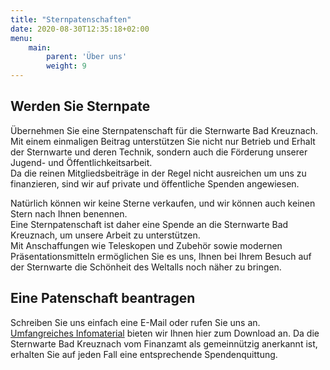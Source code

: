 ```yaml
---
title: "Sternpatenschaften"
date: 2020-08-30T12:35:18+02:00
menu:
    main: 
        parent: 'Über uns'
        weight: 9
---
```


## Werden Sie Sternpate

Übernehmen Sie eine Sternpatenschaft für die Sternwarte Bad Kreuznach. Mit einem einmaligen Beitrag unterstützen Sie nicht nur Betrieb und Erhalt der Sternwarte und deren Technik, sondern auch die Förderung unserer Jugend- und Öffentlichkeitsarbeit.  
Da die reinen Mitgliedsbeiträge in der Regel nicht ausreichen um uns zu finanzieren, sind wir auf private und öffentliche Spenden angewiesen.

Natürlich können wir keine Sterne verkaufen, und wir können auch keinen Stern nach Ihnen benennen.  
Eine Sternpatenschaft ist daher eine Spende an die Sternwarte Bad Kreuznach, um unsere Arbeit zu unterstützen.  
Mit Anschaffungen wie Teleskopen und Zubehör sowie modernen Präsentationsmitteln ermöglichen Sie es uns, Ihnen bei Ihrem Besuch auf der Sternwarte die Schönheit des Weltalls noch näher zu bringen.

## Eine Patenschaft beantragen

Schreiben Sie uns einfach eine E-Mail oder rufen Sie uns an. [Umfangreiches Infomaterial](sternpatenschaft-staffelung.pdf) bieten wir Ihnen hier zum Download an.
Da die Sternwarte Bad Kreuznach vom Finanzamt als gemeinnützig anerkannt ist, erhalten Sie auf jeden Fall eine entsprechende Spendenquittung.